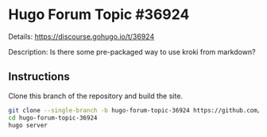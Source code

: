 # Hugo Forum Topic #36924

Details: <https://discourse.gohugo.io/t/36924>

Description: Is there some pre-packaged way to use kroki from markdown?

## Instructions

Clone this branch of the repository and build the site.

```bash
git clone --single-branch -b hugo-forum-topic-36924 https://github.com/jmooring/hugo-testing hugo-forum-topic-36924
cd hugo-forum-topic-36924
hugo server
```
